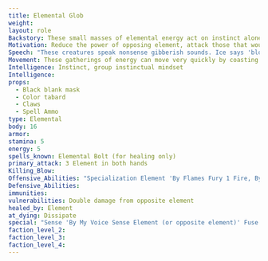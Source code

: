 ```yaml
---
title: Elemental Glob
weight:
layout: role
Backstory: These small masses of elemental energy act on instinct alone, with no set goal or motivation in mind.  They attempt to destroy their elemental opposite at all costs.
Motivation: Reduce the power of opposing element, attack those that would harm the element or empower the opposing element.
Speech: "These creatures speak nonsense gibberish sounds. Ice says 'blorp'. Stone says 'groarroarroar'. Lightning says 'bzert'. Fire says 'fraar'."
Movement: These gatherings of energy can move very quickly by coasting or rolling along the ground.
Intelligence: Instinct, group instinctual mindset
Intelligence: 
props:
  - Black blank mask
  - Color tabard
  - Claws
  - Spell Ammo
type: Elemental
body: 16
armor: 
stamina: 5
energy: 5
spells_known: Elemental Bolt (for healing only) 
primary_attack: 3 Element in both hands
Killing_Blow: 
Offensive_Abilities: "Specialization Element 'By Flames Fury 1 Fire, By Arctic Wind 1 Ice, By Crushing Earth 1 Stone, By Thunders Crash 1 Lightning, By Natures Light 1 Healing, By Creeping Darkness 1 Harming'"
Defensive_Abilities: 
immunities:
vulnerabilities: Double damage from opposite element
healed_by: Element
at_dying: Dissipate
special: "Sense 'By My Voice Sense Element (or opposite element)' Fuse - On 3 count two globs may fuse to regain all Body and swing 6 element but must remain within arms reach of fused part. When fused part dies, return to normal damage and max body.  Despawn/Respawn May use a 3 count to return to the earth and a 3 count to spawn from the earth to remove all conditions."
faction_level_2:
faction_level_3: 
faction_level_4:
---
```

